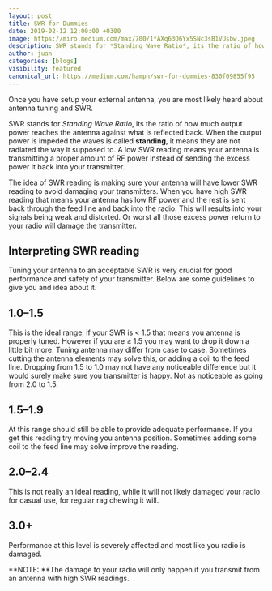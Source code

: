 ```yaml
---
layout: post
title: SWR for Dummies
date: 2019-02-12 12:00:00 +0300
image: https://miro.medium.com/max/700/1*AXq63Q6Yx5SNc3sB1VUsbw.jpeg
description: SWR stands for *Standing Wave Ratio*, its the ratio of how much output power reaches the antenna against what is reflected back.
author: juan
categories: [blogs]
visibility: featured
canonical_url: https://medium.com/hamph/swr-for-dummies-830f09855f95
---
```


Once you have setup your external antenna, you are most likely heard about antenna tuning and SWR.

SWR stands for *Standing Wave Ratio*, its the ratio of how much output power reaches the antenna against what is reflected back. When the output power is impeded the waves is called **standing**, it means they are not radiated the way it supposed to. A low SWR reading means your antenna is transmitting a proper amount of RF power instead of sending the excess power it back into your transmitter.

The idea of SWR reading is making sure your antenna will have lower SWR reading to avoid damaging your transmitters. When you have high SWR reading that means your antenna has low RF power and the rest is sent back through the feed line and back into the radio. This will results into your signals being weak and distorted. Or worst all those excess power return to your radio will damage the transmitter.

## Interpreting SWR reading

Tuning your antenna to an acceptable SWR is very crucial for good performance and safety of your transmitter. Below are some guidelines to give you and idea about it.

## 1.0–1.5

This is the ideal range, if your SWR is < 1.5 that means you antenna is properly tuned. However if you are ≥ 1.5 you may want to drop it down a little bit more. Tuning antenna may differ from case to case. Sometimes cutting the antenna elements may solve this, or adding a coil to the feed line. Dropping from 1.5 to 1.0 may not have any noticeable difference but it would surely make sure you transmitter is happy. Not as noticeable as going from 2.0 to 1.5.

## 1.5–1.9

At this range should still be able to provide adequate performance. If you get this reading try moving you antenna position. Sometimes adding some coil to the feed line may solve improve the reading.

## 2.0–2.4

This is not really an ideal reading, while it will not likely damaged your radio for casual use, for regular rag chewing it will.

## 3.0+

Performance at this level is severely affected and most like you radio is damaged.

**NOTE: **The damage to your radio will only happen if you transmit from an antenna with high SWR readings.
